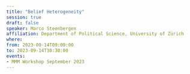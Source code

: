 ```yaml
---
title: "Belief Heterogeneity"
session: true
draft: false
speaker: Marco Steenbergen
affiliation: Department of Political Science, University of Zürich
where:
from: 2023-09-14T09:00:00
to: 2023-09-14T10:30:00
events:
- MMM Workshop September 2023
---
```

